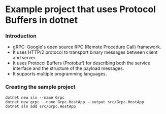 # Example project that uses Protocol Buffers in dotnet

### Introduction
- gRPC: Google's open source RPC (Remote Procedure Call) framework.
- It uses HTTP/2 protocol to transport binary messages between client and server.
- It uses Protocol Buffers (Protobuf) for describing both the service interface and the structure of the payload messages.
- It supports multiple programming languages.

### Creating the sample project
```
dotnet new sln --name Grpc
dotnet new grpc --name Grpc.HostApp --output src/Grpc.HostApp
dotnet sln add src/Grpc.HostApp
```

